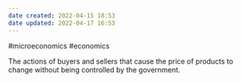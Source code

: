 ```yaml
---
date created: 2022-04-15 18:53
date updated: 2022-04-17 16:53
---
```


#microeconomics #economics

The actions of buyers and sellers that cause the price of products to change without being controlled by the government.
